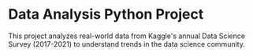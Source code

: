 # Data Analysis Python Project
This project analyzes real-world data from Kaggle's annual Data Science Survey (2017-2021) to understand trends in the data science community.
